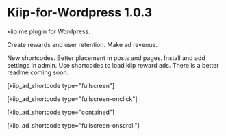 # Kiip-for-Wordpress 1.0.3


kiip.me plugin for Wordpress. 

Create rewards and user retention. 
Make ad revenue.
 

New shortcodes. 
Better placement in posts and pages. 
Install and add settings in admin. 
Use shortcodes to load kiip reward ads. There is a better readme coming soon.



[kiip_ad_shortcode type="fullscreen"]


[kiip_ad_shortcode type="fullscreen-onclick"]


[kiip_ad_shortcode type="contained"]


[kiip_ad_shortcode type="fullscreen-onscroll"]